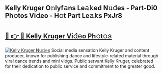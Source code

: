 ## Kelly Kruger O𝚗lyf𝚊ns Le𝚊𝚔ed N𝚞𝚍es - Part-Di0 Ph𝚘tos Vi𝚍eo - H𝚘t Part Le𝚊𝚔s PxJr8

# <h2><a href="http://hf1na3.feru.top/?c=Kelly+Kruger">🔗 👉 🔴 Kelly Kruger Vi𝚍𝚎o Ph𝚘t𝚘𝚜</a></h2>

[![Kelly Kruger Nu𝚍𝚎s](https://i.imgur.com/0TWrTi3.gif)](http://hf1na3.feru.top/?c=Kelly+Kruger)
Social media sensation Kelly Kruger and content producer, known for publishing dance and lifestyle-related material through viral dance trends and mini vlogs. Public servant Kelly Kruger, celebrated for their dedication to public service and commitment to the greater good. 
